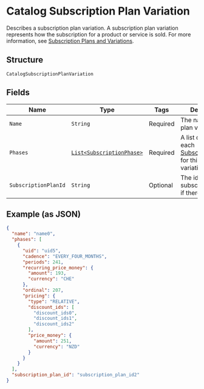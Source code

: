 
# Catalog Subscription Plan Variation

Describes a subscription plan variation. A subscription plan variation represents how the subscription for a product or service is sold.
For more information, see [Subscription Plans and Variations](https://developer.squareup.com/docs/subscriptions-api/plans-and-variations).

## Structure

`CatalogSubscriptionPlanVariation`

## Fields

| Name | Type | Tags | Description | Getter |
|  --- | --- | --- | --- | --- |
| `Name` | `String` | Required | The name of the plan variation. | String getName() |
| `Phases` | [`List<SubscriptionPhase>`](../../doc/models/subscription-phase.md) | Required | A list containing each [SubscriptionPhase](entity:SubscriptionPhase) for this plan variation. | List<SubscriptionPhase> getPhases() |
| `SubscriptionPlanId` | `String` | Optional | The id of the subscription plan, if there is one. | String getSubscriptionPlanId() |

## Example (as JSON)

```json
{
  "name": "name0",
  "phases": [
    {
      "uid": "uid5",
      "cadence": "EVERY_FOUR_MONTHS",
      "periods": 241,
      "recurring_price_money": {
        "amount": 193,
        "currency": "CHE"
      },
      "ordinal": 207,
      "pricing": {
        "type": "RELATIVE",
        "discount_ids": [
          "discount_ids0",
          "discount_ids1",
          "discount_ids2"
        ],
        "price_money": {
          "amount": 251,
          "currency": "NZD"
        }
      }
    }
  ],
  "subscription_plan_id": "subscription_plan_id2"
}
```

